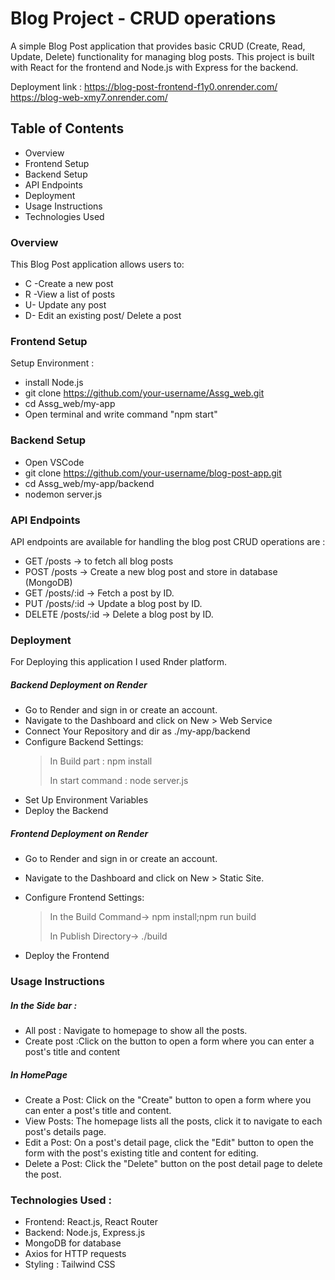 # Blog Project - CRUD operations
A simple Blog Post application that provides basic CRUD (Create, Read, Update, Delete) functionality for managing blog posts. This project is built with React for the frontend and Node.js with Express for the backend.

Deployment link : https://blog-post-frontend-f1y0.onrender.com/
https://blog-web-xmy7.onrender.com/
## Table of Contents
* Overview
* Frontend Setup
* Backend Setup
* API Endpoints
* Deployment
* Usage Instructions
* Technologies Used

### Overview
This Blog Post application allows users to:

- C -Create a new post
- R -View a list of posts
- U-  Update any post
- D- Edit an existing post/ Delete a post

### Frontend Setup
Setup Environment :
* install Node.js
* git clone https://github.com/your-username/Assg_web.git
* cd Assg_web/my-app
* Open terminal and write command "npm start"

### Backend Setup
* Open VSCode
* git clone https://github.com/your-username/blog-post-app.git
* cd Assg_web/my-app/backend
* nodemon server.js

### API Endpoints
API endpoints are available for handling the blog post CRUD operations are :
* GET /posts  -> to  fetch all blog posts
* POST /posts -> Create a new blog post and store in database (MongoDB)
* GET /posts/:id -> Fetch a post by ID.
* PUT /posts/:id -> Update a blog post by ID.
*  DELETE /posts/:id -> Delete a blog post by ID.

### Deployment
For Deploying this application I used Rnder platform.
##### Backend Deployment on Render
- Go to Render and sign in or create an account.
- Navigate to the Dashboard and click on New > Web Service 
- Connect Your Repository and dir as ./my-app/backend
- Configure Backend Settings:
  > In Build part : npm install
  > 
  > In start command : node server.js
- Set Up Environment Variables
- Deploy the Backend

##### Frontend Deployment on Render
- Go to Render and sign in or create an account.
- Navigate to the Dashboard and click on New > Static Site.
- Configure Frontend Settings:
  > In the Build Command-> npm install;npm run build
  > 
  > In Publish Directory-> ./build

- Deploy the Frontend

### Usage Instructions
##### In the Side bar :
- All post : Navigate to homepage to show all the posts.
- Create post :Click on the  button to open a form where you can enter a post's title and content
##### In HomePage 
- Create a Post: Click on the "Create" button to open a form where you can enter a post's title and content.
- View Posts: The homepage lists all the posts, click it to navigate to each post's details page.
- Edit a Post: On a post's detail page, click the "Edit" button to open the form with the post's existing title and content for editing.
- Delete a Post: Click the "Delete" button on the post detail page to delete the post.

### Technologies Used :
* Frontend:
React.js, React Router
* Backend:
Node.js, Express.js
* MongoDB for database
* Axios for HTTP requests
* Styling : Tailwind CSS
